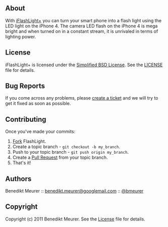 ## About

With [iFlashLight+](http://benediktmeurer.de/iFlashLightPlus) you can turn your smart phone into a flash light using the LED light on the iPhone 4. The camera LED flash on the iPhone 4 is mega bright and when turned on in a constant stream, it is unrivaled in terms of lighting power.


## License

iFlashLight+ is licensed under the [Simplified BSD License](http://en.wikipedia.org/wiki/BSD_license).
See the [LICENSE](http://github.com/bmeurer/FlashLight/raw/master/LICENSE) file for details.


## Bug Reports

If you come across any problems, please [create a ticket](http://github.com/bmeurer/FlashLight/issues) and we will try to get it fixed as soon as possible.


## Contributing

Once you've made your commits:

1. [Fork](http://help.github.com/fork-a-repo/ "Fork a repo") FlashLight.
2. Create a topic branch - `git checkout -b my_branch`.
3. Push to your topic branch - `git push origin my_branch`.
4. Create a [Pull Request](http://help.github.com/pull-requests/ "Send pull requests") from your topic branch.
5. That's it!


## Authors

Benedikt Meurer :: benedikt.meurer@googlemail.com :: [@bmeurer](http://twitter.com/bmeurer)


## Copyright

Copyright (c) 2011 Benedikt Meurer. See the [License](http://github.com/bmeurer/FlashLight/raw/master/LICENSE) file for details.


